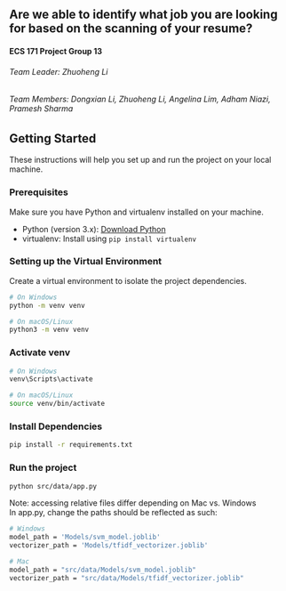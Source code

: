 ## Are we able to identify what job you are looking for based on the scanning of your resume?
#### ECS 171 Project Group 13
###### Team Leader: Zhuoheng Li
###### Team Members: Dongxian Li, Zhuoheng Li, Angelina Lim, Adham Niazi, Pramesh Sharma

## Getting Started

These instructions will help you set up and run the project on your local machine.

### Prerequisites

Make sure you have Python and virtualenv installed on your machine.

- Python (version 3.x): [Download Python](https://www.python.org/downloads/)
- virtualenv: Install using `pip install virtualenv`

### Setting up the Virtual Environment

Create a virtual environment to isolate the project dependencies.

```bash
# On Windows
python -m venv venv

# On macOS/Linux
python3 -m venv venv
```

### Activate venv

```bash
# On Windows
venv\Scripts\activate

# On macOS/Linux
source venv/bin/activate
```

### Install Dependencies

```bash
pip install -r requirements.txt
```

### Run the project
```bash
python src/data/app.py
```

Note: accessing relative files differ depending on Mac vs. Windows
<br>
In app.py, change the paths should be reflected as such:

```bash
# Windows
model_path = 'Models/svm_model.joblib'
vectorizer_path = 'Models/tfidf_vectorizer.joblib'

# Mac
model_path = "src/data/Models/svm_model.joblib"
vectorizer_path = "src/data/Models/tfidf_vectorizer.joblib"
```